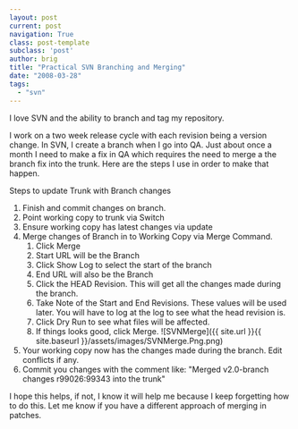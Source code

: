 ```yaml
---
layout: post
current: post
navigation: True
class: post-template
subclass: 'post'
author: brig
title: "Practical SVN Branching and Merging"
date: "2008-03-28"
tags:
  - "svn"
---
```


I love SVN and the ability to branch and tag my repository.

I work on a two week release cycle with each revision being a version change. In SVN, I create a branch when I go into QA. Just about once a month I need to make a fix in QA which requires the need to merge a the branch fix into the trunk. Here are the steps I use in order to make that happen.

Steps to update Trunk with Branch changes

1. Finish and commit changes on branch.
2. Point working copy to trunk via Switch
3. Ensure working copy has latest changes via update
4. Merge changes of Branch in to Working Copy via Merge Command.
    1. Click Merge
    2. Start URL will be the Branch
    3. Click Show Log to select the start of the branch
    4. End URL will also be the Branch
    5. Click the HEAD Revision. This will get all the changes made during the branch.
    6. Take Note of the Start and End Revisions. These values will be used later. You will have to log at the log to see what the head revision is.
    7. Click Dry Run to see what files will be affected.
    8. If things looks good, click Merge.
        ![SVNMerge]({{ site.url }}{{ site.baseurl }}/assets/images/SVNMerge.Png.png)
5. Your working copy now has the changes made during the branch. Edit conflicts if any.
6. Commit you changes with the comment like: "Merged v2.0-branch changes r99026:99343 into the trunk"

I hope this helps, if not, I know it will help me because I keep forgetting how to do this. Let me know if you have a different approach of merging in patches.

